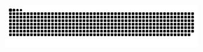 
![snake gif](https://github.com/alihaiderbukhari5/alihaiderbukhari5/blob/output/github-snake-dark.svg)
